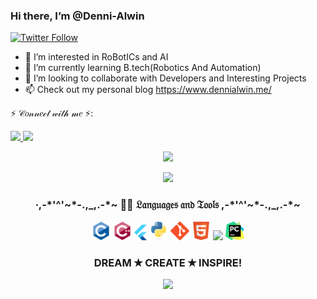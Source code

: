 ### Hi there, I’m @Denni-Alwin
[![Twitter Follow](https://img.shields.io/twitter/follow/Dennialwin?color=1DA1F2&logo=twitter&style=for-the-badge)](https://twitter.com/intent/follow?original_referer=https%3A%2F%2Fgithub.com%2FcodeSTACKr&screen_name=Dennialwin)

- 👾 I’m interested in RoBotICs and AI
- 🌱 I’m currently learning B.tech(Robotics And Automation)
- 💞️ I’m looking to collaborate with Developers and Interesting Projects
- 📫 Check out my personal blog https://www.dennialwin.me/

⚡ 𝒞𝑜𝓃𝓃𝑒𝒸𝓉 𝓌𝒾𝓉𝒽 𝓂𝑒 ⚡:
<p align='left'>
  <a href="https://www.linkedin.com/in/denni-alwin/">
   <img src="https://img.shields.io/badge/LinkedIn-blue.svg?style=for-the-badge&logo=linkedin" />
  </a>
  <a href="https://www.instagram.com/draconis_guy/">
    <img src="https://img.shields.io/badge/Instagram-E4405F?style=for-the-badge&logo=instagram&logoColor=white" />        
  </a>
 <p align='center'>
  <a href="#"><img src="https://github-readme-stats.vercel.app/api?username=Denni-alwin&show_icons=true&count_private=true&theme=radical" width="350"></a>
</p>
<p align='center'>
<a href="https://github.com/anuraghazra/github-readme-stats"><img src="https://github-readme-stats.vercel.app/api/top-langs/?username=Denni-alwin&layout=compact&theme=radical" /></a>
</p>
<div align="center"> 
  <h3> ∙,-*'^'~*-.,_,.-*~ 👨‍💻 𝔏𝔞𝔫𝔤𝔲𝔞𝔤𝔢𝔰 𝔞𝔫𝔡 𝔗𝔬𝔬𝔩𝔰 ,-*'^'~*-.,_,.-*~  </h3>
<div align="center">
 <img src = 'https://github.com/Denni-Alwin/Denni-Alwin/blob/main/images/c-original.svg' width='30'/> 
 <img src = 'https://github.com/Denni-Alwin/Denni-Alwin/blob/main/images/cpp.svg' width='30'/> 
  <img src = 'https://github.com/Denni-Alwin/Denni-Alwin/blob/main/images/flutter-logo.svg' width='20'/> 
  <img src = 'https://github.com/Denni-Alwin/Denni-Alwin/blob/main/images/python.svg' width='30'/> 
  <img src = 'https://github.com/Denni-Alwin/Denni-Alwin/blob/main/images/git.svg' width='30'/> 
  <img src = 'https://github.com/Denni-Alwin/Denni-Alwin/blob/main/images/html.svg' width='30'/>
  <img src = 'https://upload.wikimedia.org/wikipedia/commons/thumb/d/da/Gnome-utilities-terminal.svg/1200px-Gnome-utilities-terminal.svg.png' width='30'/>
  <img src = 'https://github.com/Denni-Alwin/Denni-Alwin/blob/main/images/58481537cef1014c0b5e4968.png' width='30'/>
</div> 

<h3 align="center">DREAM ✭ CREATE ✭ INSPIRE!</h3>

<img src="https://media.giphy.com/media/MCRQ0Nkn4KfeQDdM7N/giphy.gif" width="100">
